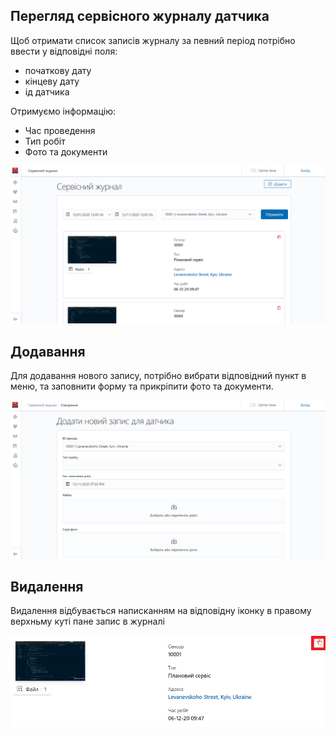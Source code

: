 ## Перегляд сервісного журналу датчика

Щоб отримати список записів журналу за певний період потрібно ввести у відповідні поля:

- початкову дату
- кінцеву дату
- ід датчика

Отримуємо інформацію:

- Час проведення
- Тип робіт
- Фото та документи

![service1](img/service1.png ':size=650')

## Додавання

Для додавання нового запису, потрібно вибрати відповідний пункт в меню, та заповнити форму та прикріпити фото та документи.

![service2](img/service2.png ':size=650')

## Видалення

Видалення відбувається написканням на відповідну іконку в правому верхньму куті пане запис в журналі

![service3](img/service3.png ':size=650')